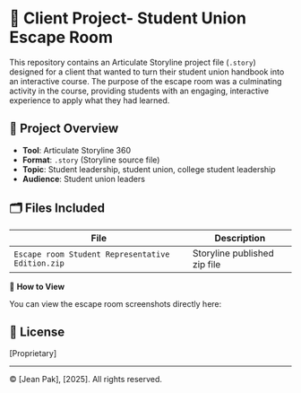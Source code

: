 # 📘 Client Project- Student Union Escape Room

This repository contains an Articulate Storyline project file (`.story`) designed for a client that wanted to turn their student union handbook into an interactive course. The purpose of the escape room was a culminating activity in the course, providing students with an engaging, interactive experience to apply what they had learned.

## 🧠 Project Overview

- **Tool**: Articulate Storyline 360
- **Format**: `.story` (Storyline source file)
- **Topic**: Student leadership, student union, college student leadership
- **Audience**: Student union leaders

## 🗂️ Files Included

| File | Description |
|------|-------------|
| `Escape room Student Representative Edition.zip` | Storyline published zip file |

🚀 **How to View**

You can view the escape room screenshots directly here:

## 📄 License

[Proprietary]

---

© [Jean Pak], [2025]. All rights reserved.
